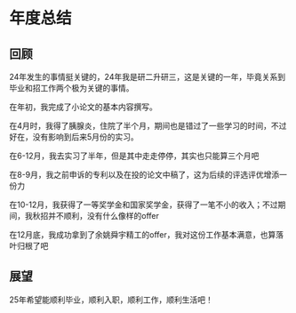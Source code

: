 # 年度总结

## 回顾

24年发生的事情挺关键的，24年我是研二升研三，这是关键的一年，毕竟关系到毕业和招工作两个极为关键的事情。

在年初，我完成了小论文的基本内容撰写。

在4月时，我得了胰腺炎，住院了半个月，期间也是错过了一些学习的时间，不过好在，没有影响到后来5月份的实习。

在6-12月，我去实习了半年，但是其中走走停停，其实也只能算三个月吧

在8-9月，我之前申诉的专利以及在投的论文中稿了，这为后续的评选评优增添一份力

在10-12月，我获得了一等奖学金和国家奖学金，获得了一笔不小的收入；不过期间，我秋招并不顺利，没有什么像样的offer

在12月底，我成功拿到了余姚舜宇精工的offer，我对这份工作基本满意，也算落叶归根了吧

## 展望

25年希望能顺利毕业，顺利入职，顺利工作，顺利生活吧！